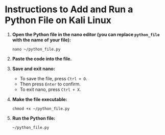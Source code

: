 # Instructions to Add and Run a Python File on Kali Linux

1. **Open the Python file in the nano editor (you can replace `python_file` with the name of your file):**

   `nano ~/python_file.py`

2. **Paste the code into the file.**

3. **Save and exit nano:**

   - To save the file, press `Ctrl + O`.
   - Then press `Enter` to confirm.
   - To exit nano, press `Ctrl + X`.

4. **Make the file executable:**

   `chmod +x ~/python_file.py`

5. **Run the Python file:**

   `~/python_file.py`
